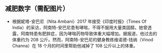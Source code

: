 ## 减肥数字（需配图片）

- 根据妮塔-安巴尼（Nita Ambani）2017 年接受《印度时报》（Times Of India）的采访，阿南特-安巴尼患有哮喘，不得不服用大量类固醇。她曾透露，阿南特患有肥胖症，因为哮喘药物导致体重大幅增加。据报道，他过去的体重约为 208 公斤。然而，阿南特-安巴尼的健身教练维诺德-钱纳（Vinod Channa）在 18 个月的时间里帮助他减掉了 108 公斤以上的体重。